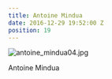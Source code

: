 ```yaml
---
title: Antoine Mindua
date: 2016-12-29 19:52:00 Z
position: 19
---
```


![antoine_mindua04.jpg](/uploads/antoine_mindua04.jpg)

Antoine Mindua